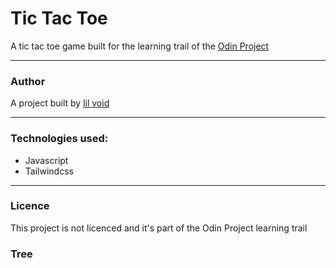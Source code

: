 # Tic Tac Toe

A tic tac toe game built for the learning trail of the [Odin Project](https://www.theodinproject.com/)

---

### Author

A project built by [lil void](https://github.com/s-Radu)

---

### Technologies used:

- Javascript
- Tailwindcss

---

### Licence

This project is not licenced and it's part of the Odin Project learning trail

### Tree

